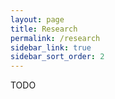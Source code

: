 ```yaml
---
layout: page
title: Research
permalink: /research
sidebar_link: true
sidebar_sort_order: 2
---
```


TODO
